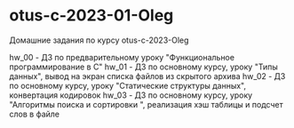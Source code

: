 # otus-c-2023-01-Oleg
Домашние задания по курсу otus-c-2023-Oleg

hw_00 - ДЗ по предварительному уроку "Функциональное программирование в С"
hw_01 - ДЗ по основному курсу, уроку "Типы данных", вывод на экран списка файлов из скрытого архива
hw_02 - ДЗ по основному курсу, уроку "Статические структуры данных", конвертация кодировок
hw_03 - ДЗ по основному курсу, уроку "Алгоритмы поиска и сортировки ", реализация хэш таблицы и подсчет слов в файле
